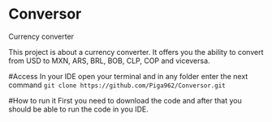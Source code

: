 # Conversor
Currency converter

This project is about a currency converter. It offers you the ability to convert from USD to MXN, ARS, BRL, BOB, CLP, COP and viceversa.

#Access
In your IDE open your terminal and in any folder enter the next command
`git clone https://github.com/Piga962/Conversor.git`

#How to run it
First you need to download the code and after that you should be able to run the code in you IDE.
